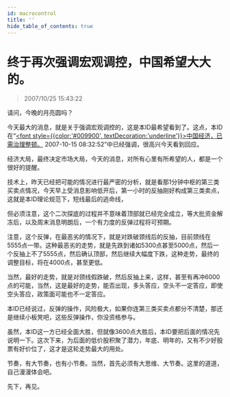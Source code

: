 ```yaml
---
id: macrocontrol 
title: ''
hide_table_of_contents: true
---
```


# 终于再次强调宏观调控，中国希望大大的。

> 2007/10/25 15:43:22

<div style={{color: '#009900', fontWeight: 'bold', fontSize: '56px', lineHeight: '150%'}}>

请问，今晚的月亮圆吗？

</div>

<div style={{color: '#009900', fontWeight: 'bold', fontSize: '20px'}}>

今天最大的消息，就是关于强调宏观调控的，这是本ID最希望看到了。这点，本ID在“[<font style={{color:'#009900', textDecoration:'underline'}}>中国经济，已需治理整顿。</font>](chinaeconomics) 2007-10-15 08:32:52”中已经强调，很高兴今天看到回应。
 
经济大局，最终决定市场大局，今天的消息，对所有心里有所希望的人，都是一个很好的提醒。
 
技术上，昨天已经把可能的情况进行最严密的分析，就是看那1分钟中枢的第三类买卖点情况，今天早上受消息影响低开后，第一小时的反抽刚好构成第三类卖点，这就是本ID理论规范下，短线最后的逃命线，
 
但必须注意，这个二次探底的过程并不意味着顶部就已经完全成立，等大批资金解冻后，以及周末消息明朗后，一个有力度的反弹过程将可预期。
 
注意，这个反弹，在最恶劣的情况下，就是对跌破颈线后的反抽，目前颈线在5555点一带。这种最恶劣的走势，就是先跌到诸如5300点甚至5000点，然后一个反抽上不了5555点，然后确认顶部，然后继续大幅度下跌，这种走势，最终的调整目标，将在4000点，甚至更低。
 
当然，最好的走势，就是对颈线假跌破，然后反抽上来，这样，甚至有再冲6000点的可能，当然，这是最好的走势，能否出现，多头答应，空头不一定答应，即使空头答应，政策面可能也不一定答应。
 
本ID已经说过，反弹的操作，风险极大，如果你连第三类买卖点都分不清楚，那还是继续小板凳吧，这些反弹操作，你没资格参与。
 
虽然，本ID这一方已经全面大胜，但就像3600点大胜后，本ID要把后面的情况先说明一下。这次下来，为后面的低价股积聚了潜力，年底、明年的，又有不少好股票有好价位了，这才是这轮走势最大的用处。
 
节奏，有大节奏，也有小节奏。当然，首先必须有大思维、大节奏。这里的道道，自己漫漫体会吧。
 
先下，再见。

</div>